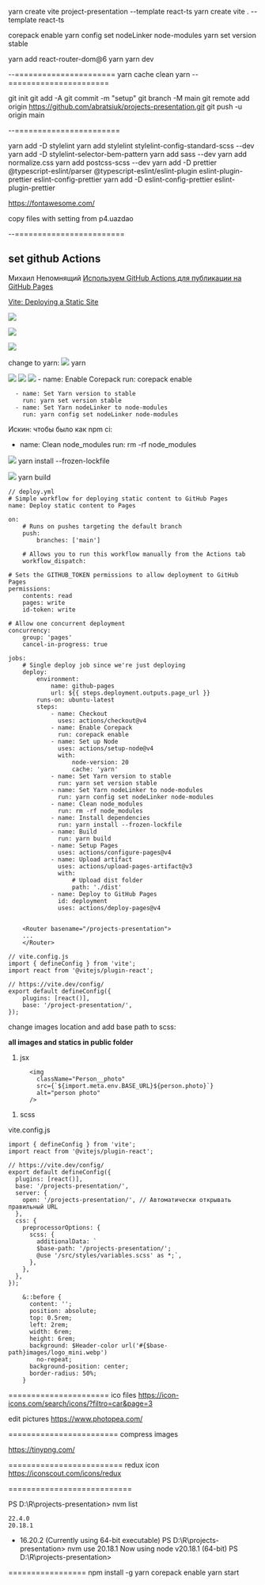 yarn create vite project-presentation --template react-ts
yarn create vite . --template react-ts

corepack enable
yarn config set nodeLinker node-modules
yarn set version stable

 
yarn add react-router-dom@6
yarn
yarn dev

--======================
yarn cache clean
yarn
--======================


git init
git add -A
git commit -m "setup"
git branch -M main
git remote add origin https://github.com/abratsiuk/projects-presentation.git
git push -u origin main

--=======================

yarn add -D stylelint
yarn add stylelint stylelint-config-standard-scss --dev
yarn add -D stylelint-selector-bem-pattern
yarn add sass --dev
yarn add normalize.css
yarn add postcss-scss --dev
yarn add -D prettier @typescript-eslint/parser @typescript-eslint/eslint-plugin eslint-plugin-prettier eslint-config-prettier
yarn add -D eslint-config-prettier eslint-plugin-prettier

https://fontawesome.com/
<script src="https://kit.fontawesome.com/bd4e968d26.js" crossorigin="anonymous"></script>

copy files with setting from p4.uazdao

--========================

## set github Actions


 Михаил Непомнящий [Используем GitHub Actions для публикации на GitHub Pages](https://www.youtube.com/watch?v=KQimnN1xMqY&t=39s&ab_channel=%D0%9C%D0%B8%D1%85%D0%B0%D0%B8%D0%BB%D0%9D%D0%B5%D0%BF%D0%BE%D0%BC%D0%BD%D1%8F%D1%89%D0%B8%D0%B9)

[Vite: Deploying a Static Site](https://vite.dev/guide/static-deploy.html)


![](_md_img/flow_images/flow%202025-01-02-14-40-12.png)

![](_md_img/flow_images/flow%202025-01-02-14-41-39.png)

![](_md_img/flow_images/flow%202025-01-02-14-42-47.png)

change to yarn:
![](_md_img/flow_images/flow%202025-01-02-14-46-04.png)
yarn

![](_md_img/flow_images/flow%202025-01-02-15-06-04.png)
![](_md_img/flow_images/flow%202025-01-02-15-12-43.png)
![](_md_img/flow_images/flow%202025-01-02-15-16-44.png)
      - name: Enable Corepack
        run: corepack enable

      - name: Set Yarn version to stable
        run: yarn set version stable
      - name: Set Yarn nodeLinker to node-modules
        run: yarn config set nodeLinker node-modules

Искин: чтобы было как npm ci:
- name: Clean node_modules
  run: rm -rf node_modules

![](_md_img/flow_images/flow%202025-01-02-14-49-02.png)
yarn install --frozen-lockfile

![](_md_img/flow_images/flow%202025-01-02-14-50-51.png)
yarn build

```
// deploy.yml
# Simple workflow for deploying static content to GitHub Pages
name: Deploy static content to Pages

on:
    # Runs on pushes targeting the default branch
    push:
        branches: ['main']

    # Allows you to run this workflow manually from the Actions tab
    workflow_dispatch:

# Sets the GITHUB_TOKEN permissions to allow deployment to GitHub Pages
permissions:
    contents: read
    pages: write
    id-token: write

# Allow one concurrent deployment
concurrency:
    group: 'pages'
    cancel-in-progress: true

jobs:
    # Single deploy job since we're just deploying
    deploy:
        environment:
            name: github-pages
            url: ${{ steps.deployment.outputs.page_url }}
        runs-on: ubuntu-latest
        steps:
            - name: Checkout
              uses: actions/checkout@v4
            - name: Enable Corepack
              run: corepack enable
            - name: Set up Node
              uses: actions/setup-node@v4
              with:
                  node-version: 20
                  cache: 'yarn'
            - name: Set Yarn version to stable
              run: yarn set version stable
            - name: Set Yarn nodeLinker to node-modules
              run: yarn config set nodeLinker node-modules
            - name: Clean node_modules
              run: rm -rf node_modules
            - name: Install dependencies
              run: yarn install --frozen-lockfile
            - name: Build
              run: yarn build
            - name: Setup Pages
              uses: actions/configure-pages@v4
            - name: Upload artifact
              uses: actions/upload-pages-artifact@v3
              with:
                  # Upload dist folder
                  path: './dist'
            - name: Deploy to GitHub Pages
              id: deployment
              uses: actions/deploy-pages@v4


```

```
    <Router basename="/projects-presentation">
    ...
    </Router>
```

```
// vite.config.js
import { defineConfig } from 'vite';
import react from '@vitejs/plugin-react';

// https://vite.dev/config/
export default defineConfig({
    plugins: [react()],
    base: '/project-presentation/',
});

```

change images location and add base path to scss:

**all images and statics in  public folder**

1) jsx
```
      <img
        className="Person__photo"
        src={`${import.meta.env.BASE_URL}${person.photo}`}
        alt="person photo"
      />
```
1) scss

vite.config.js
```
import { defineConfig } from 'vite';
import react from '@vitejs/plugin-react';

// https://vite.dev/config/
export default defineConfig({
  plugins: [react()],
  base: '/projects-presentation/',
  server: {
    open: '/projects-presentation/', // Автоматически открывать правильный URL
  },  
  css: {
    preprocessorOptions: {
      scss: {
        additionalData: `
        $base-path: '/projects-presentation/';
        @use '/src/styles/variables.scss' as *;`,
      },
    },
  },
});
```

```
    &::before {
      content: '';
      position: absolute;
      top: 0.5rem;
      left: 2rem;
      width: 6rem;
      height: 6rem;
      background: $Header-color url('#{$base-path}images/logo_mini.webp')
        no-repeat;
      background-position: center;
      border-radius: 50%;
    }
```

======================
ico files
https://icon-icons.com/search/icons/?filtro=car&page=3

edit pictures
https://www.photopea.com/

========================
compress images

https://tinypng.com/

=========================
redux icon
https://iconscout.com/icons/redux

===========================

PS D:\R\projects-presentation> nvm list

    22.4.0
    20.18.1
  * 16.20.2 (Currently using 64-bit executable)
PS D:\R\projects-presentation> nvm use 20.18.1
Now using node v20.18.1 (64-bit)
PS D:\R\projects-presentation> 

=================
npm install -g yarn
corepack enable
yarn start